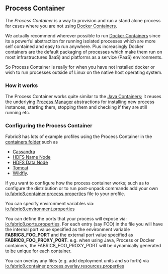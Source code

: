 ## Process Container

The _Process Container_ is a way to provision and run a stand alone process for cases where you are not using [Docker Containers](docker.html).

We actually recommend wherever possible to run [Docker Containers](docker.html) since its a powerful abstraction for running isolated processes which are more self contained and easy to run anywhere. Plus increasingly Docker containers are the default packaging of processes which make them run on most infrastructures (IaaS) and platforms as a service (PaaS) environments.

So Process Container is really for when you have not installed docker or wish to run processes outside of Linux on the native host operating system.

### How it works

The Process Container works quite similar to the [Java Containers](javaContainer.html); it reuses the underlying [Process Manager](processManager.html) abstractions for installing new process instances, starting them, stopping them and checking if they are still running etc.

### Configuring the Process Container

Fabric8 has lots of example profiles using the Process Container in the [containers folder](https://github.com/fabric8io/fabric8/tree/master/fabric/fabric8-karaf/src/main/resources/distro/fabric/import/fabric/profiles/containers) such as

* [Cassandra](https://github.com/fabric8io/fabric8/tree/master/fabric/fabric8-karaf/src/main/resources/distro/fabric/import/fabric/profiles/containers/services/cassandra.profile)
* [HDFS Name Node](https://github.com/fabric8io/fabric8/tree/master/fabric/fabric8-karaf/src/main/resources/distro/fabric/import/fabric/profiles/containers/services/hdfs.namenode.profile)
* [HDFS Data Node](https://github.com/fabric8io/fabric8/tree/master/fabric/fabric8-karaf/src/main/resources/distro/fabric/import/fabric/profiles/containers/services/hdfs.datanode.profile)
* [Tomcat](https://github.com/fabric8io/fabric8/tree/master/fabric/fabric8-karaf/src/main/resources/distro/fabric/import/fabric/profiles/containers/tomcat.profile)
* [Wildfly](https://github.com/fabric8io/fabric8/tree/master/fabric/fabric8-karaf/src/main/resources/distro/fabric/import/fabric/profiles/containers/wildfly.profile).

If you want to configure how the process container works; such as to configure the distribution or to run post-unpack commands  add your own [io.fabric8.container.process.properties](https://github.com/fabric8io/fabric8/blob/master/fabric/fabric8-karaf/src/main/resources/distro/fabric/import/fabric/profiles/containers/tomcat.profile/io.fabric8.container.process.properties) file to your profile.

You can specify environment variables via: [io.fabric8.environment.properties](https://github.com/fabric8io/fabric8/blob/master/fabric/fabric8-karaf/src/main/resources/distro/fabric/import/fabric/profiles/containers/tomcat.profile/io.fabric8.environment.properties)

You can define the ports that your process will expose via: [io.fabric8.ports.properties](https://github.com/fabric8io/fabric8/blob/master/fabric/fabric8-karaf/src/main/resources/distro/fabric/import/fabric/profiles/containers/tomcat.profile/io.fabric8.ports.properties). For each entry (say FOO) in the file you will have the internal port value specified as the environment variable **FABRIC8_FOO_PORT** and the external port value specified as **FABRIC8_FOO_PROXY_PORT**. e.g. when using Java, Process or Docker containers, the FABRIC8_FOO_PROXY_PORT will be dynamically generated to be unique for each container.

You can overlay any files (e.g. add deployment units and so forth) via [io.fabric8.container.process.overlay.resources.properties](https://github.com/fabric8io/fabric8/blob/master/fabric/fabric8-karaf/src/main/resources/distro/fabric/import/fabric/profiles/containers/tomcat.profile/io.fabric8.container.process.overlay.resources.properties)

